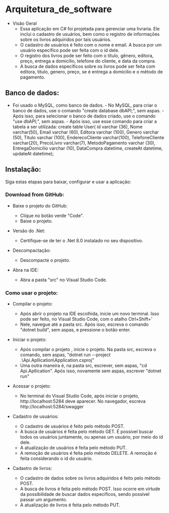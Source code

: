 # Arquitetura_de_software

* Visão Geral
    - Essa aplicação em C# foi projetada para gerenciar uma livraria. Ele inclui o cadastro de usuários, bem como o registro de informações sobre os livros adquiridos por tais usuários.
    - O cadastro de usuários é feito com o nome e email. A busca por um usuário específico pode ser feita com o id dele.
    - O registro dos livros pode ser feito com o titulo, gênero, editora, preço, entrega a domicilio, telefone do cliente, e data da compra.
    - A busca de dados específicos sobre os livros pode ser feita com editora, titulo, genero, preço, se é entrega a domicilio e o método de pagamento.

## Banco de dados:

* Foi usado o MySQL, como banco de dados.
      - No MySQL, para criar o banco de dados, use o comando "create database dbAPI;", sem aspas.
      - Após isso, para selecionar o banco de dados criado, use o comando "use  dbAPI;", sem aspas.
      - Após isso, use esse comando para criar a tabela a ser utilizada:
        create table User(
        id varchar (36), Nome varchar(50),
        Email varchar (60),
        Editora varchar (100),
        Genero varchar (50),
        Titulo varchar (100),
        EnderecoCliente varchar(100),
        TelefoneCliente varchar(20),
        PrecoLivro varchar(7),
        MetodoPagamento varchar (30),
        EntregaDomicilio varchar (10),
        DataCompra datetime, 
        createAt datetime,
        updateAt datetime);

## Instalação:

Siga estas etapas para baixar, configurar e usar a aplicação:

### Download from GitHub:

* Baixe o projeto do GitHub:
    - Clique no botão verde "Code".
    - Baixe o projeto.

* Versão do .Net:
    - Certifique-se de ter o .Net 8.0 instalado no seu dispositivo.

* Descompactação:
    - Descompacte o projeto.

* Abra na IDE:
    - Abra a pasta "src" no  Visual Studio Code.

### Como usar o projeto:

* Compilar o projeto:
  - Após abrir o projeto na IDE escolhida, inicie um novo terminal. Isso pode ser feito, no Visual Studio Code, com o atalho Ctrl+Shift+'
  - Nele, navegue até a pasta src. Após isso, escreva o comando "dotnet build", sem aspas, e pressione o botão enter.

* Iniciar o projeto:
  - Após compilar o projeto , inicie o projeto. Na pasta src, escreva o comando, sem aspas, "dotnet run --project .\Api.Apllication\Application.csproj"
  - Uma outra maneira é, na pasta src, escrever, sem aspas, "cd Api.Apllication". Após isso, novamente sem aspas, escrever "dotnet run"

* Acessar o projeto:
  - No terminal do Visual Studio Code, após iniciar o projeto, http://localhost:5284 deve aparecer. No navegador, escreva http://localhost:5284/swagger 
 
* Cadastro de usuários:
  - O cadastro de usuários é feito pelo método POST.
  - A busca de usuários é feita pelo método GET. É possível buscar todos os usuários juntamente, ou apenas um usuário, por meio do id dele.
  - A atualização de usuários é feita pelo método PUT.
  - A remoção de usuários é feita pelo método DELETE. A remoção é feita considerando o id do usuário.
 
* Cadastro de livros:
  - O cadastro de dados sobre os livros adquiridos é feito pelo método POST.
  - A busca de livros é feita pelo método POST. Isso ocorre em virtude da possibilidade de buscar dados específicos, sendo possível passar um argumento.
  - A atualização de livros é feita pelo método PUT.
  
